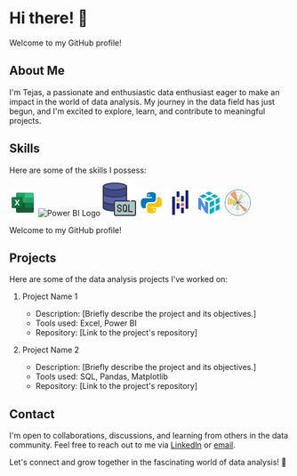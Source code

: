 # Hi there! 👋

Welcome to my GitHub profile!

## About Me

I'm Tejas, a passionate and enthusiastic data enthusiast eager to make an impact in the world of data analysis. My journey in the data field has just begun, and I'm excited to explore, learn, and contribute to meaningful projects.

## Skills

Here are some of the skills I possess:

![Excel Logo](/logos/icons8-excel-48.png)
![Power BI Logo](https://img.icons8.com/color/48/000000/power-bi.png)
![SQL Logo](/logos/icons8-sql-60.png)
![Python Logo](/logos/icons8-python-48.png)
![Pandas Logo](/logos/icons8-pandas-48.png)
![NumPy Logo](/logos/icons8-numpy-48.png)
![Matplotlib Logo](/logos/Matplotlib.png)

Welcome to my GitHub profile!

## Projects

Here are some of the data analysis projects I've worked on:

1. Project Name 1
   - Description: [Briefly describe the project and its objectives.]
   - Tools used: Excel, Power BI
   - Repository: [Link to the project's repository]

2. Project Name 2
   - Description: [Briefly describe the project and its objectives.]
   - Tools used: SQL, Pandas, Matplotlib
   - Repository: [Link to the project's repository]


## Contact

I'm open to collaborations, discussions, and learning from others in the data community. Feel free to reach out to me via [LinkedIn](https://www.linkedin.com/in/yourlinkedinprofile) or [email](mailto:tejasgorule39@gmail.com).

Let's connect and grow together in the fascinating world of data analysis! 🚀
